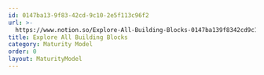 ```yaml
---
id: 0147ba13-9f83-42cd-9c10-2e5f113c96f2
url: >-
  https://www.notion.so/Explore-All-Building-Blocks-0147ba139f8342cd9c102e5f113c96f2
title: Explore All Building Blocks
category: Maturity Model
order: 0
layout: MaturityModel
---
```


<!--notion-markdown-cms:raw-->




<!-- included database 6e7a1291-6f21-4979-b582-452b0158e2b2 -->
